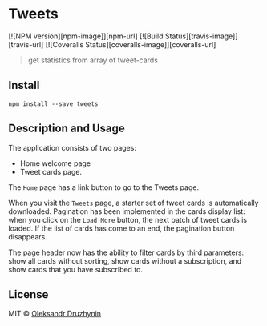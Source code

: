 # Tweets

[![NPM version][npm-image]][npm-url]
[![Build Status][travis-image]][travis-url]
[![Coveralls Status][coveralls-image]][coveralls-url]


> get statistics from array of tweet-cards


## Install

    npm install --save tweets


## Description and Usage

The application consists of two pages:
- Home welcome page
- Tweet cards page.

The `Home` page has a link button to go to the Tweets page.

When you visit the `Tweets` page, a starter set of tweet cards is automatically downloaded. Pagination has been implemented in the cards display list: when you click on the `Load More` button, the next batch of tweet cards is loaded. If the list of cards has come to an end, the pagination button disappears.

  The page header now has the ability to filter cards by third parameters: show all cards without sorting, show cards without a subscription, and show cards that you have subscribed to.


## License

MIT © [Oleksandr Druzhynin](https://aleks2908.github.io/test_task-Tweets/)
